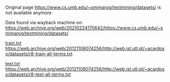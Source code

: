 Original page https://www.cs.umb.edu/~smimarog/textmining/datasets/ is not available anymore

Data found via wayback machine on:
https://web.archive.org/web/20210224170642/https://www.cs.umb.edu/~smimarog/textmining/datasets/

[train.txt](./train.txt)  
https://web.archive.org/web/20121108074256/http://web.ist.utl.pt/~acardoso/datasets/r8-train-all-terms.txt

[test.txt](./test.txt)
https://web.archive.org/web/20121108074256/http://web.ist.utl.pt/~acardoso/datasets/r8-test-all-terms.txt 


